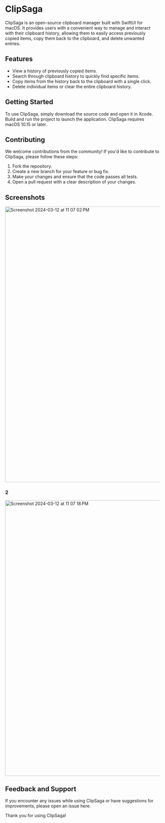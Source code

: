 # ClipSaga

ClipSaga is an open-source clipboard manager built with SwiftUI for macOS. It provides users with a convenient way to manage and interact with their clipboard history, allowing them to easily access previously copied items, copy them back to the clipboard, and delete unwanted entries.

## Features
- View a history of previously copied items.
- Search through clipboard history to quickly find specific items.
- Copy items from the history back to the clipboard with a single click.
- Delete individual items or clear the entire clipboard history.

## Getting Started
To use ClipSaga, simply download the source code and open it in Xcode. Build and run the project to launch the application. ClipSaga requires macOS 10.15 or later.

## Contributing
We welcome contributions from the community! If you'd like to contribute to ClipSaga, please follow these steps:
1. Fork the repository.
2. Create a new branch for your feature or bug fix.
3. Make your changes and ensure that the code passes all tests.
4. Open a pull request with a clear description of your changes.

## Screenshots

<img width="897" alt="Screenshot 2024-03-12 at 11 07 02 PM" src="https://github.com/PRATIKK0709/ClipSaga/assets/139443204/c0ac5a60-80ad-47a0-86bf-188e785453ca">

### 2

<img width="897" alt="Screenshot 2024-03-12 at 11 07 18 PM" src="https://github.com/PRATIKK0709/ClipSaga/assets/139443204/7f37c928-27d0-442d-b211-efce8e2add2e">


## Feedback and Support
If you encounter any issues while using ClipSaga or have suggestions for improvements, please open an issue here.

Thank you for using ClipSaga!
